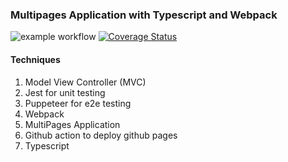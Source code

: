 ### Multipages Application with Typescript and Webpack 
![example workflow](https://github.com/zcemycl/webpack-ts-mpa-example/actions/workflows/main.yml/badge.svg) [![Coverage Status](https://coveralls.io/repos/github/zcemycl/webpack-ts-mpa-example/badge.svg?branch=main)](https://coveralls.io/github/zcemycl/webpack-ts-mpa-example?branch=main)

#### Techniques
1. Model View Controller (MVC)
2. Jest for unit testing
3. Puppeteer for e2e testing
4. Webpack
5. MultiPages Application
6. Github action to deploy github pages
7. Typescript